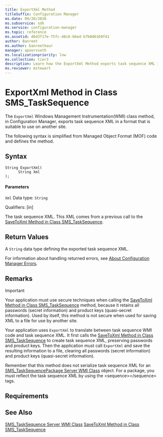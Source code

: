 ```yaml
---
title: ExportXml Method
titleSuffix: Configuration Manager
ms.date: 09/20/2016
ms.subservice: sdk
ms.service: configuration-manager
ms.topic: reference
ms.assetid: d6d3f17e-75fc-48c6-b6ed-b7b0d6169f41
author: Banreet
ms.author: banreetkaur
manager: apoorvseth
ms.localizationpriority: low
ms.collection: tier3
description: Learn how the ExportXml Method exports task sequence XML in a format that is suitable to use on another site.
ms.reviewer: mstewart
---
```

# ExportXml Method in Class SMS_TaskSequence
The `ExportXml` Windows Management Instrumentation(WMI) class method, in Configuration Manager, exports task sequence XML in a format that is suitable to use on another site.

 The following syntax is simplified from Managed Object Format (MOF) code and defines the method.

## Syntax

```
String ExportXml(
      String Xml
);
```

#### Parameters
 `Xml`
 Data type: `String`

 Qualifiers: [in]

 The task sequence XML. This XML comes from a previous call to the [SaveToXml Method in Class SMS_TaskSequence](../../../develop/reference/osd/savetoxml-method-in-class-sms_tasksequence.md).

## Return Values
 A `String` data type defining the exported task sequence XML.

 For information about handling returned errors, see [About Configuration Manager Errors](../../../develop/core/understand/about-configuration-manager-errors.md).

## Remarks

> [!IMPORTANT]
>  Your application must use secure techniques when calling the [SaveToXml Method in Class SMS_TaskSequence](../../../develop/reference/osd/savetoxml-method-in-class-sms_tasksequence.md) method, because it retains all passwords (secret information) and product keys (quasi-secret information). Used by itself, this method is not secure when used for saving XML to a file for use by another site.

 Your application uses `ExportXml` to translate between task sequence WMI code and task sequence XML. It first calls the [SaveToXml Method in Class SMS_TaskSequence](../../../develop/reference/osd/savetoxml-method-in-class-sms_tasksequence.md) to create task sequence XML, preserving passwords and product keys. Then the application must call `ExportXml` and save the resulting information to a file, clearing all passwords (secret information) and product keys (quasi-secret information).

 Remember that this method does not serialize task sequence XML for an [SMS_TaskSequencePackage Server WMI Class](../../../develop/reference/osd/sms_tasksequencepackage-server-wmi-class.md) object. For a package, you must reflect the task sequence XML by using the \<sequence>\</sequence> tags.

## Requirements

## See Also
 [SMS_TaskSequence Server WMI Class](../../../develop/reference/osd/sms_tasksequence-server-wmi-class.md)
 [SaveToXml Method in Class SMS_TaskSequence](../../../develop/reference/osd/savetoxml-method-in-class-sms_tasksequence.md)
